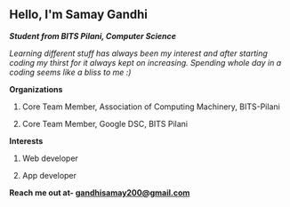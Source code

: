## Hello, I'm Samay Gandhi 

***Student from BITS Pilani, Computer Science***

*Learning different stuff has always been my interest and after starting coding my thirst for it always kept on increasing. Spending whole day in a coding seems like a bliss to me :)*

**Organizations**

1) Core Team Member, Association of Computing Machinery, BITS-Pilani 

2) Core Team Member, Google DSC, BITS Pilani

**Interests**

1) Web developer

2) App developer

**Reach me out at- gandhisamay200@gmail.com**
<!---
gandhisamay/gandhisamay is a ✨ special ✨ repository because its `README.md` (this file) appears on your GitHub profile.
You can click the Preview link to take a look at your changes.
--->
